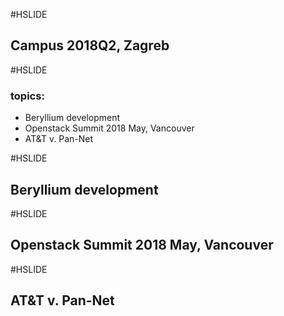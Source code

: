 
#HSLIDE
## Campus 2018Q2, Zagreb

#HSLIDE
### topics:
- Beryllium development
- Openstack Summit 2018 May, Vancouver
- AT&T v. Pan-Net

#HSLIDE
## Beryllium development


#HSLIDE
## Openstack Summit 2018 May, Vancouver


#HSLIDE
## AT&T v. Pan-Net


